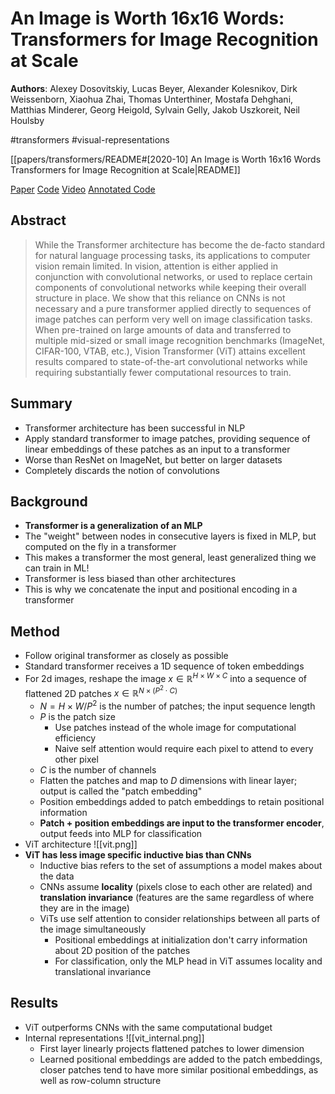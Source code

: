 # An Image is Worth 16x16 Words: Transformers for Image Recognition at Scale

**Authors**: Alexey Dosovitskiy, Lucas Beyer, Alexander Kolesnikov, Dirk Weissenborn, Xiaohua Zhai, Thomas Unterthiner, Mostafa Dehghani, Matthias Minderer, Georg Heigold, Sylvain Gelly, Jakob Uszkoreit, Neil Houlsby

#transformers
#visual-representations

[[papers/transformers/README#[2020-10] An Image is Worth 16x16 Words Transformers for Image Recognition at Scale|README]]

[Paper](http://arxiv.org/abs/2010.11929)
[Code](https://github.com/google-research/vision_transformer)
[Video](https://www.youtube.com/watch?v=TrdevFK_am4)
[Annotated Code](https://nn.labml.ai/transformers/vit/index.html)

## Abstract

> While the Transformer architecture has become the de-facto standard for natural language processing tasks, its applications to computer vision remain limited. In vision, attention is either applied in conjunction with convolutional networks, or used to replace certain components of convolutional networks while keeping their overall structure in place. We show that this reliance on CNNs is not necessary and a pure transformer applied directly to sequences of image patches can perform very well on image classification tasks. When pre-trained on large amounts of data and transferred to multiple mid-sized or small image recognition benchmarks (ImageNet, CIFAR-100, VTAB, etc.), Vision Transformer (ViT) attains excellent results compared to state-of-the-art convolutional networks while requiring substantially fewer computational resources to train.

## Summary

- Transformer architecture has been successful in NLP
- Apply standard transformer to image patches, providing sequence of linear embeddings of these patches as an input to a transformer
- Worse than ResNet on ImageNet, but better on larger datasets
- Completely discards the notion of convolutions

## Background

- **Transformer is a generalization of an MLP**
- The "weight" between nodes in consecutive layers is fixed in MLP, but computed on the fly in a transformer
- This makes a transformer the most general, least generalized thing we can train in ML!
- Transformer is less biased than other architectures
- This is why we concatenate the input and positional encoding in a transformer

## Method

- Follow original transformer as closely as possible
- Standard transformer receives a 1D sequence of token embeddings
- For 2d images, reshape the image $x \in \mathbb{R}^{H \times W \times C}$ into a sequence of flattened 2D patches $x \in \mathbb{R}^{N \times (P^2 \cdot C)}$
    - $N = H \times W / P^2$ is the number of patches; the input sequence length
    - $P$ is the patch size
		- Use patches instead of the whole image for computational efficiency
		- Naive self attention would require each pixel to attend to every other pixel
    - $C$ is the number of channels
    - Flatten the patches and map to $D$ dimensions with linear layer; output is called the "patch embedding"
    - Position embeddings added to patch embeddings to retain positional information
    - **Patch + position embeddings are input to the transformer encoder**, output feeds into MLP for classification
- ViT architecture ![[vit.png]]
- **ViT has less image specific inductive bias than CNNs**
	- Inductive bias refers to the set of assumptions a model makes about the data
    - CNNs assume **locality** (pixels close to each other are related) and **translation invariance** (features are the same regardless of where they are in the image)
    - ViTs use self attention to consider relationships between all parts of the image simultaneously
		- Positional embeddings at initialization don't carry information about 2D position of the patches
		- For classification, only the MLP head in ViT assumes locality and translational invariance

## Results

- ViT outperforms CNNs with the same computational budget
- Internal representations ![[vit_internal.png]]
    - First layer linearly projects flattened patches to lower dimension
    - Learned positional embeddings are added to the patch embeddings, closer patches tend to have more similar positional embeddings, as well as row-column structure
